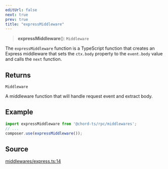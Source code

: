 ```yaml
---
editUrl: false
next: true
prev: true
title: "expressMiddleware"
---
```


> **expressMiddleware**(): `Middleware`

The `expressMiddleware` function is a TypeScript function that creates an Express middleware that
sets the `ctx.body` property to the `event.body` value and calls the `next` function.

## Returns

`Middleware`

A middleware function that will handle request event and extract body.

## Example

```typescript
import expressMiddleware from '@chord-ts/rpc/middlewares';
// ...
composer.use(expressMiddleware());
```

## Source

[middlewares/express.ts:14](https://github.com/chord-ts/rpc/blob/1be4c49/src/middlewares/express.ts#L14)
